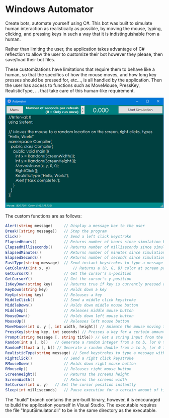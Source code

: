 # Windows Automator
Create bots, automate yourself using C#. This bot was built to simulate human interaction as realistically as possible, by moving the mouse, typing, clicking, and pressing keys in such a way that it is indistinguishable from a human.

Rather than limiting the user, the application takes advantage of C# reflection to allow the user to customize their bot however they please, then save/load their bot files.

These customizations have limitations that require them to behave like a human, so that the specifics of how the mouse moves, and how long key presses should be pressed for, etc..., is all handled by the application. Then the user has access to functions such as MoveMouse, PressKey, RealisticType, ... that take care of this human-like requirement.

![](/screenshots/1.png)

The custom functions are as follows:
```csharp
Alert(string message)     // Display a message box to the user
Break([string message])   // Stop the program
Click()                   // Send a left click keystroke
ElapsedHours()            // Returns number of hours since simulation began
ElapsedMilliseconds()     // Returns number of milliseconds since simulation began
ElapsedMinutes()          // Returns number of minutes since simulation began
ElapsedSeconds()          // Returns number of seconds since simulation began
FastType(string message)  // Send instant keystrokes to type a message
GetColorAt(int x, y)          // Returns a (R, G, B) color at screen point
GetCursorX()              // Get the cursor's x-position
GetCursorY()              // Get the cursor's y-position
IsKeyDown(string key)     // Returns true if key is currently pressed down
KeyDown(string key)       // Holds down a key
KeyUp(string key)         // Releases a key
MiddleClick()             // Send a middle click keystroke
MiddleDown()              // Holds down middle mouse button
MiddleUp()                // Releases middle mouse button
MouseDown()               // Holds down left mouse button
MouseUp()                 // Releases left mouse button
MoveMouse(int x, y [, int width, height]) // Animate the mouse moving to a portion of the screen
PressKey(string key, int seconds) // Presses a key for a certain amount of time
Prompt(string message [, string title]) // Get a string input from the user
Random(int a [, b])   // Generate a random integer from a to b, [or 0 to a]
RandomF(float a [, b]) // Generate a random double from a to b, [or 0 to a]
RealisticType(string message) // Send keystrokes to type a message with pauses
RightClick()              // Send a right click keystroke
RMouseDown()              // Holds down right mouse button
RMouseUp()                // Releases right mouse button
ScreenHeight()            // Returns the screens height
ScreenWidth()             // Returns the screens width
SetCursor(int x, y)   // Set the cursor position instantly
Sleep(int milliseconds)   // Pause execution for a certain amount of time
```

The "build" branch contains the pre-built binary, however, it is encouraged to build the application yourself in Visual Studio.
The executable requires the file "InputSimulator.dll" to be in the same directory as the executable.
